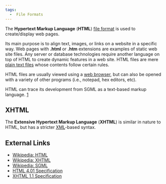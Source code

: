 ```yaml
---
tags:
  -  File Formats
---
```

The **Hypertext Markup Language** (**HTML**) [file format](file_format.md) is used to create/display web pages.

Its main purpose is to align text, images, or links on a website in a
specific way. Web pages with **.html** or **.htm** extensions are
examples of static web site files. Any server or database technologies
require another language on top of HTML to create dynamic features in a
web site. HTML files are mere [plain text files](txt.md) whose
contents follow certain rules.

HTML files are usually viewed using a [web
browser](web_browser.md), but can also be opened with a variety
of other programs (i.e., notepad, hex editors, etc).

HTML can trace its development from SGML as a text-based markup
language. [1](http://en.wikipedia.org/wiki/SGML)

## XHTML

The **Extensive Hypertext Markup Language** (**XHTML**) is similar in
nature to HTML, but has a stricter [XML](xml.md)-based syntax.

## External Links

- [Wikipedia: HTML](http://en.wikipedia.org/wiki/Html)
- [Wikipedia: XHTML](http://en.wikipedia.org/wiki/Xhtml)
- [Wikipedia: SGML](http://en.wikipedia.org/wiki/SGML)
- [HTML 4.01 Specification](http://www.w3.org/TR/html401/)
- [XHTML 1.1 Specification](http://www.w3.org/TR/xhtml11/)

